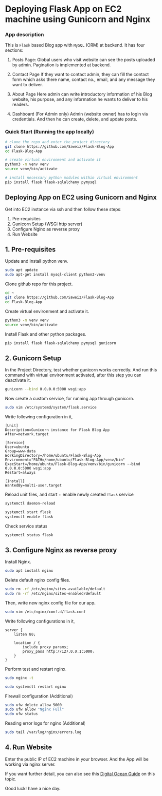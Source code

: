 # Deploying Flask App on EC2 machine using Gunicorn and Nginx

### App description

This is `Flask` based Blog app with `MySQL` (ORM) at backend. It has four sections:

1. Posts Page:
   Global users who visit website can see the posts uploaded by admin. Pagination is implemented at backend.

2. Contact Page
   If they want to contact admin, they can fill the contact form which asks there name, contact no., email, and any message they want to deliver.

3. About Page
   Here admin can write introductory information of his Blog website, his purpose, and any information he wants to deliver to his readers.

4. Dashboard (For Admin only)
   Admin (website owner) has to login via credentials. And then he can create, delete, and update posts. 


### Quick Start (Running the app locally)
```bash
# clone the repo and enter the project directory
git clone https://github.com/Saweiz/Flask-Blog-App
cd Flask-Blog-App
```
```bash
# create virtual environment and activate it
python3 -m venv venv
source venv/bin/activate
```
```bash
# install necessary python modules within virtual environment
pip install flask flask-sqlalchemy pymysql

```

## Deploying App on EC2 using Gunicorn and Nginx
Get into EC2 instance via ssh and then follow these steps:

1. Pre-requisites
2. Gunicorn Setup (WSGI http server)
3. Configure Nginx as reverse proxy
4. Run Website


## 1. Pre-requisites
Update and install python venv.
```bash
sudo apt update
sudo apt-get install mysql-client python3-venv
```

Clone github repo for this project.
```bash
cd ~
git clone https://github.com/Saweiz/Flask-Blog-App
cd Flask-Blog-App
```

Create virtual environment and activate it.
```bash
python3 -m venv venv
source venv/bin/activate
```

Install Flask and other python packages.
```bash
pip install flask flask-sqlalchemy pymysql gunicorn

```

## 2. Gunicorn Setup

In the Project Directory, test whether gunicorn works correctly. And run this command with virtual environment activated, after this step you can deactivate it.
```bash
gunicorn --bind 0.0.0.0:5000 wsgi:app 
```

Now create a custom service, for running app through gunicorn.
```bash 
sudo vim /etc/systemd/system/flask.service
```

Write following configuration in it,
```
[Unit]
Description=Gunicorn instance for Flask Blog App
After=network.target

[Service]
User=ubuntu
Group=www-data
WorkingDirectory=/home/ubuntu/Flask-Blog-App
Environment="PATH=/home/ubuntu/Flask-Blog-App/venv/bin"
ExecStart=/home/ubuntu/Flask-Blog-App/venv/bin/gunicorn --bind 0.0.0.0:5000 wsgi:app
Restart=always

[Install]
WantedBy=multi-user.target
```

Reload unit files, and start + enable newly created `flask` service

```bash
systemctl daemon-reload
```
```bash
systemctl start flask          
systemctl enable flask         
```

Check service status
```bash
systemctl status flask         
```


## 3. Configure Nginx as reverse proxy
Install Nginx.
```bash
sudo apt install nginx        
```

Delete default nginx config files.
```bash
sudo rm -rf /etc/nginx/sites-available/default
sudo rm -rf /etc/nginx/sites-enabled/default
```

Then, write new nginx config file for our app.
```bash
sudo vim /etc/nginx/conf.d/flask.conf
```

Write following configurations in it,
```
server {
    listen 80;
    
    location / {
        include proxy_params;
        proxy_pass http://127.0.0.1:5000;
    }
}
```


Perform test and restart nginx.
```bash
sudo nginx -t
```
```bash
sudo systemctl restart nginx
```


Firewall configuration (Additional) 
```bash
sudo ufw delete allow 5000
sudo ufw allow "Nginx Full"
sudo ufw status
```

Reading error logs for nginx (Additional)
```bash
sudo tail /var/log/nginx/errors.log 
```


## 4. Run Website
Enter the public IP of EC2 machine in your browser. And the App will be working via nginx server.

If you want further detail, you can also see this 
[Digital Ocean Guide](https://www.digitalocean.com/community/tutorials/how-to-serve-flask-applications-with-gunicorn-and-nginx-on-ubuntu-22-04) on this topic. 

Good luck! have a nice day. 

